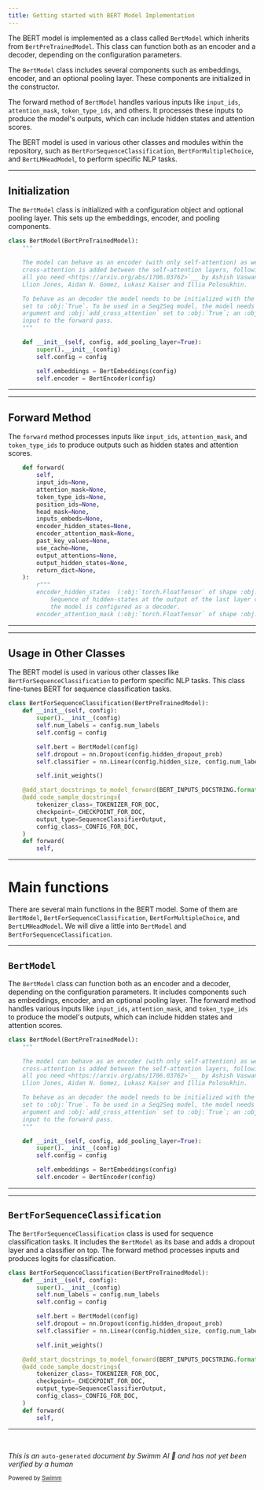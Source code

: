 ```yaml
---
title: Getting started with BERT Model Implementation
---
```

The BERT model is implemented as a class called <SwmToken path="src/transformers/models/bert/modeling_bert.py" pos="842:2:2" line-data="class BertModel(BertPreTrainedModel):">`BertModel`</SwmToken> which inherits from <SwmToken path="src/transformers/models/bert/modeling_bert.py" pos="842:4:4" line-data="class BertModel(BertPreTrainedModel):">`BertPreTrainedModel`</SwmToken>. This class can function both as an encoder and a decoder, depending on the configuration parameters.

The <SwmToken path="src/transformers/models/bert/modeling_bert.py" pos="842:2:2" line-data="class BertModel(BertPreTrainedModel):">`BertModel`</SwmToken> class includes several components such as embeddings, encoder, and an optional pooling layer. These components are initialized in the constructor.

The forward method of <SwmToken path="src/transformers/models/bert/modeling_bert.py" pos="842:2:2" line-data="class BertModel(BertPreTrainedModel):">`BertModel`</SwmToken> handles various inputs like <SwmToken path="src/transformers/models/bert/modeling_bert.py" pos="890:1:1" line-data="        input_ids=None,">`input_ids`</SwmToken>, <SwmToken path="src/transformers/models/bert/modeling_bert.py" pos="891:1:1" line-data="        attention_mask=None,">`attention_mask`</SwmToken>, <SwmToken path="src/transformers/models/bert/modeling_bert.py" pos="892:1:1" line-data="        token_type_ids=None,">`token_type_ids`</SwmToken>, and others. It processes these inputs to produce the model's outputs, which can include hidden states and attention scores.

The BERT model is used in various other classes and modules within the repository, such as <SwmToken path="src/transformers/models/bert/modeling_bert.py" pos="1482:2:2" line-data="class BertForSequenceClassification(BertPreTrainedModel):">`BertForSequenceClassification`</SwmToken>, <SwmToken path="src/transformers/models/bert/modeling_bert.py" pos="1580:2:2" line-data="class BertForMultipleChoice(BertPreTrainedModel):">`BertForMultipleChoice`</SwmToken>, and <SwmToken path="src/transformers/models/bert/modeling_bert.py" pos="1127:2:2" line-data="class BertLMHeadModel(BertPreTrainedModel):">`BertLMHeadModel`</SwmToken>, to perform specific NLP tasks.

<SwmSnippet path="/src/transformers/models/bert/modeling_bert.py" line="842">

---

## Initialization

The <SwmToken path="src/transformers/models/bert/modeling_bert.py" pos="842:2:2" line-data="class BertModel(BertPreTrainedModel):">`BertModel`</SwmToken> class is initialized with a configuration object and optional pooling layer. This sets up the embeddings, encoder, and pooling components.

```python
class BertModel(BertPreTrainedModel):
    """

    The model can behave as an encoder (with only self-attention) as well as a decoder, in which case a layer of
    cross-attention is added between the self-attention layers, following the architecture described in `Attention is
    all you need <https://arxiv.org/abs/1706.03762>`__ by Ashish Vaswani, Noam Shazeer, Niki Parmar, Jakob Uszkoreit,
    Llion Jones, Aidan N. Gomez, Lukasz Kaiser and Illia Polosukhin.

    To behave as an decoder the model needs to be initialized with the :obj:`is_decoder` argument of the configuration
    set to :obj:`True`. To be used in a Seq2Seq model, the model needs to initialized with both :obj:`is_decoder`
    argument and :obj:`add_cross_attention` set to :obj:`True`; an :obj:`encoder_hidden_states` is then expected as an
    input to the forward pass.
    """

    def __init__(self, config, add_pooling_layer=True):
        super().__init__(config)
        self.config = config

        self.embeddings = BertEmbeddings(config)
        self.encoder = BertEncoder(config)

```

---

</SwmSnippet>

<SwmSnippet path="/src/transformers/models/bert/modeling_bert.py" line="888">

---

## Forward Method

The <SwmToken path="src/transformers/models/bert/modeling_bert.py" pos="888:3:3" line-data="    def forward(">`forward`</SwmToken> method processes inputs like <SwmToken path="src/transformers/models/bert/modeling_bert.py" pos="890:1:1" line-data="        input_ids=None,">`input_ids`</SwmToken>, <SwmToken path="src/transformers/models/bert/modeling_bert.py" pos="891:1:1" line-data="        attention_mask=None,">`attention_mask`</SwmToken>, and <SwmToken path="src/transformers/models/bert/modeling_bert.py" pos="892:1:1" line-data="        token_type_ids=None,">`token_type_ids`</SwmToken> to produce outputs such as hidden states and attention scores.

```python
    def forward(
        self,
        input_ids=None,
        attention_mask=None,
        token_type_ids=None,
        position_ids=None,
        head_mask=None,
        inputs_embeds=None,
        encoder_hidden_states=None,
        encoder_attention_mask=None,
        past_key_values=None,
        use_cache=None,
        output_attentions=None,
        output_hidden_states=None,
        return_dict=None,
    ):
        r"""
        encoder_hidden_states  (:obj:`torch.FloatTensor` of shape :obj:`(batch_size, sequence_length, hidden_size)`, `optional`):
            Sequence of hidden-states at the output of the last layer of the encoder. Used in the cross-attention if
            the model is configured as a decoder.
        encoder_attention_mask (:obj:`torch.FloatTensor` of shape :obj:`(batch_size, sequence_length)`, `optional`):
```

---

</SwmSnippet>

<SwmSnippet path="/src/transformers/models/bert/modeling_bert.py" line="1482">

---

## Usage in Other Classes

The BERT model is used in various other classes like <SwmToken path="src/transformers/models/bert/modeling_bert.py" pos="1482:2:2" line-data="class BertForSequenceClassification(BertPreTrainedModel):">`BertForSequenceClassification`</SwmToken> to perform specific NLP tasks. This class fine-tunes BERT for sequence classification tasks.

```python
class BertForSequenceClassification(BertPreTrainedModel):
    def __init__(self, config):
        super().__init__(config)
        self.num_labels = config.num_labels
        self.config = config

        self.bert = BertModel(config)
        self.dropout = nn.Dropout(config.hidden_dropout_prob)
        self.classifier = nn.Linear(config.hidden_size, config.num_labels)

        self.init_weights()

    @add_start_docstrings_to_model_forward(BERT_INPUTS_DOCSTRING.format("batch_size, sequence_length"))
    @add_code_sample_docstrings(
        tokenizer_class=_TOKENIZER_FOR_DOC,
        checkpoint=_CHECKPOINT_FOR_DOC,
        output_type=SequenceClassifierOutput,
        config_class=_CONFIG_FOR_DOC,
    )
    def forward(
        self,
```

---

</SwmSnippet>

# Main functions

There are several main functions in the BERT model. Some of them are <SwmToken path="src/transformers/models/bert/modeling_bert.py" pos="842:2:2" line-data="class BertModel(BertPreTrainedModel):">`BertModel`</SwmToken>, <SwmToken path="src/transformers/models/bert/modeling_bert.py" pos="1482:2:2" line-data="class BertForSequenceClassification(BertPreTrainedModel):">`BertForSequenceClassification`</SwmToken>, <SwmToken path="src/transformers/models/bert/modeling_bert.py" pos="1580:2:2" line-data="class BertForMultipleChoice(BertPreTrainedModel):">`BertForMultipleChoice`</SwmToken>, and <SwmToken path="src/transformers/models/bert/modeling_bert.py" pos="1127:2:2" line-data="class BertLMHeadModel(BertPreTrainedModel):">`BertLMHeadModel`</SwmToken>. We will dive a little into <SwmToken path="src/transformers/models/bert/modeling_bert.py" pos="842:2:2" line-data="class BertModel(BertPreTrainedModel):">`BertModel`</SwmToken> and <SwmToken path="src/transformers/models/bert/modeling_bert.py" pos="1482:2:2" line-data="class BertForSequenceClassification(BertPreTrainedModel):">`BertForSequenceClassification`</SwmToken>.

<SwmSnippet path="/src/transformers/models/bert/modeling_bert.py" line="842">

---

## <SwmToken path="src/transformers/models/bert/modeling_bert.py" pos="842:2:2" line-data="class BertModel(BertPreTrainedModel):">`BertModel`</SwmToken>

The <SwmToken path="src/transformers/models/bert/modeling_bert.py" pos="842:2:2" line-data="class BertModel(BertPreTrainedModel):">`BertModel`</SwmToken> class can function both as an encoder and a decoder, depending on the configuration parameters. It includes components such as embeddings, encoder, and an optional pooling layer. The forward method handles various inputs like <SwmToken path="src/transformers/models/bert/modeling_bert.py" pos="890:1:1" line-data="        input_ids=None,">`input_ids`</SwmToken>, <SwmToken path="src/transformers/models/bert/modeling_bert.py" pos="891:1:1" line-data="        attention_mask=None,">`attention_mask`</SwmToken>, and <SwmToken path="src/transformers/models/bert/modeling_bert.py" pos="892:1:1" line-data="        token_type_ids=None,">`token_type_ids`</SwmToken> to produce the model's outputs, which can include hidden states and attention scores.

```python
class BertModel(BertPreTrainedModel):
    """

    The model can behave as an encoder (with only self-attention) as well as a decoder, in which case a layer of
    cross-attention is added between the self-attention layers, following the architecture described in `Attention is
    all you need <https://arxiv.org/abs/1706.03762>`__ by Ashish Vaswani, Noam Shazeer, Niki Parmar, Jakob Uszkoreit,
    Llion Jones, Aidan N. Gomez, Lukasz Kaiser and Illia Polosukhin.

    To behave as an decoder the model needs to be initialized with the :obj:`is_decoder` argument of the configuration
    set to :obj:`True`. To be used in a Seq2Seq model, the model needs to initialized with both :obj:`is_decoder`
    argument and :obj:`add_cross_attention` set to :obj:`True`; an :obj:`encoder_hidden_states` is then expected as an
    input to the forward pass.
    """

    def __init__(self, config, add_pooling_layer=True):
        super().__init__(config)
        self.config = config

        self.embeddings = BertEmbeddings(config)
        self.encoder = BertEncoder(config)

```

---

</SwmSnippet>

<SwmSnippet path="/src/transformers/models/bert/modeling_bert.py" line="1482">

---

## <SwmToken path="src/transformers/models/bert/modeling_bert.py" pos="1482:2:2" line-data="class BertForSequenceClassification(BertPreTrainedModel):">`BertForSequenceClassification`</SwmToken>

The <SwmToken path="src/transformers/models/bert/modeling_bert.py" pos="1482:2:2" line-data="class BertForSequenceClassification(BertPreTrainedModel):">`BertForSequenceClassification`</SwmToken> class is used for sequence classification tasks. It includes the <SwmToken path="src/transformers/models/bert/modeling_bert.py" pos="1488:7:7" line-data="        self.bert = BertModel(config)">`BertModel`</SwmToken> as its base and adds a dropout layer and a classifier on top. The forward method processes inputs and produces logits for classification.

```python
class BertForSequenceClassification(BertPreTrainedModel):
    def __init__(self, config):
        super().__init__(config)
        self.num_labels = config.num_labels
        self.config = config

        self.bert = BertModel(config)
        self.dropout = nn.Dropout(config.hidden_dropout_prob)
        self.classifier = nn.Linear(config.hidden_size, config.num_labels)

        self.init_weights()

    @add_start_docstrings_to_model_forward(BERT_INPUTS_DOCSTRING.format("batch_size, sequence_length"))
    @add_code_sample_docstrings(
        tokenizer_class=_TOKENIZER_FOR_DOC,
        checkpoint=_CHECKPOINT_FOR_DOC,
        output_type=SequenceClassifierOutput,
        config_class=_CONFIG_FOR_DOC,
    )
    def forward(
        self,
```

---

</SwmSnippet>

&nbsp;

*This is an* <SwmToken path="src/transformers/models/bert/modeling_bert.py" pos="204:7:9" line-data="        # when its auto-generated, registered buffer helps users when tracing the model without passing token_type_ids, solves">`auto-generated`</SwmToken> *document by Swimm AI 🌊 and has not yet been verified by a human*

<SwmMeta version="3.0.0" repo-id="Z2l0aHViJTNBJTNBdHJhbnNmb3JtZXJzJTNBJTNBc2h1anV1dQ==" repo-name="transformers"><sup>Powered by [Swimm](/)</sup></SwmMeta>
